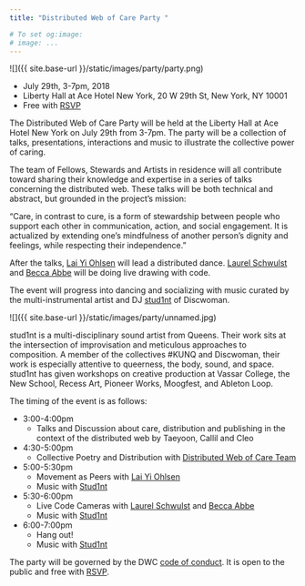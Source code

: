 ```yaml
---
title: "Distributed Web of Care Party "

# To set og:image:
# image: ...
---
```

 ![]({{ site.base-url }}/static/images/party/party.png)

 - July 29th, 3-7pm, 2018 
 - Liberty Hall at Ace Hotel New York, 20 W 29th St, New York, NY 10001
 - Free with [RSVP](https://www.eventbrite.com/e/distributed-web-of-care-party-tickets-47220143721)

The Distributed Web of Care Party will be held at the Liberty Hall at Ace Hotel New York on July 29th from 3-7pm. The party will be a collection of talks, presentations, interactions and music to illustrate the collective power of caring. 

The team of Fellows, Stewards and Artists in residence will all contribute toward sharing their knowledge and expertise in a series of talks concerning the distributed web. These talks will be both technical and abstract, but grounded in the project’s mission:

“Care, in contrast to cure, is a form of stewardship between people who support each other in communication, action, and social engagement. It is actualized by extending one’s mindfulness of another person’s dignity and feelings, while respecting their independence.”

After the talks, [Lai Yi Ohlsen](https://www.laiyiohlsen.com/) will lead a distributed dance. [Laurel Schwulst](http://laurelschwulst.com/) and [Becca Abbe](http://cdxs.ist/) will be doing live drawing with code.

The event will progress into dancing and socializing with music curated by the multi-instrumental artist and DJ [stud1nt](http://stud1nt.nyc/) of Discwoman.

![]({{ site.base-url }}/static/images/party/unnamed.jpg)

stud1nt is a multi-disciplinary sound artist from Queens. Their work sits at the intersection of improvisation and meticulous approaches to composition. A member of the collectives #KUNQ and Discwoman, their work is especially attentive to queerness, the body, sound, and space. stud1nt has given workshops on creative production at Vassar College, the New School, Recess Art, Pioneer Works, Moogfest, and Ableton Loop.

The timing of the event is as follows:

- 3:00-4:00pm 
    - Talks and Discussion about care, distribution and publishing in the context of the distributed web by Taeyoon, Callil and Cleo
- 4:30-5:00pm
    - Collective Poetry and Distribution with [Distributed Web of Care Team](http://distributedweb.care/posts/skillshares/) 
- 5:00-5:30pm 
    - Movement as Peers with [Lai Yi Ohlsen](https://www.laiyiohlsen.com/)
    - Music with [Stud1nt](http://stud1nt.nyc/)
- 5:30-6:00pm 
    - Live Code Cameras with [Laurel Schwulst](http://laurelschwulst.com/) and [Becca Abbe](http://cdxs.ist/)
    - Music with [Stud1nt](http://stud1nt.nyc/)
- 6:00-7:00pm 
    - Hang out!
    - Music with [Stud1nt](http://stud1nt.nyc/)

The party will be governed by the DWC [code of conduct](https://dwc-tchoi8.hashbase.io/posts/coc/). It is open to the public and free with [RSVP](https://www.eventbrite.com/e/distributed-web-of-care-party-tickets-47220143721).